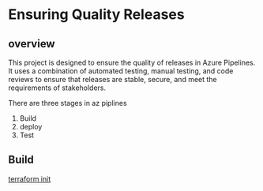 # Ensuring Quality Releases

## overview
This project is designed to ensure the quality of releases in Azure Pipelines. It uses a combination of automated testing, manual testing, and code reviews to ensure that releases are stable, secure, and meet the requirements of stakeholders.

There are three stages in az piplines 
1. Build
2. deploy 
3. Test

## Build
[terraform init](./ss/terraform-init.png)
